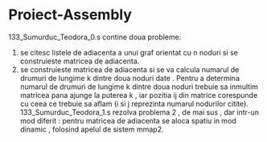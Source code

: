 # Proiect-Assembly
133_Sumurduc_Teodora_0.s contine doua probleme:
  1. se citesc listele de adiacenta a unui graf orientat cu n noduri si se construieste matricea de adiacenta.
  2. se construieste matricea de adiacenta si se va calcula numarul de drumuri de lungime k dintre doua noduri date . Pentru a determina numarul de drumuri de lungime k 
dintre doua noduri trebuie sa inmultim matricea pana ajunge la puterea k , iar pozitia ij din matrice corespunde cu ceea ce trebuie sa aflam (i si j reprezinta numarul 
nodurilor citite).
133_Sumurduc_Teodora_1.s rezolva problema 2 , de mai sus , dar intr-un mod diferit : pentru matricea de adiacenta se aloca spatiu in mod dinamic , folosind apelul de 
sistem mmap2.
